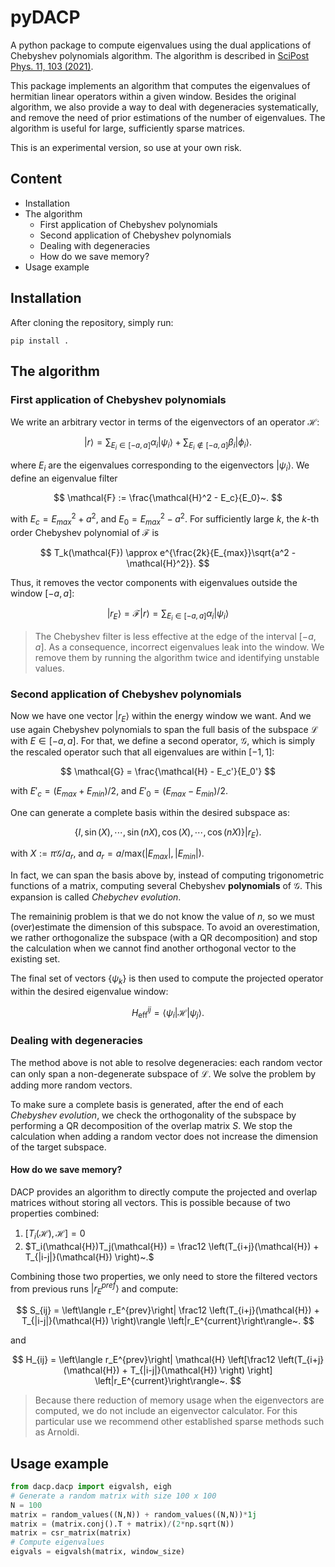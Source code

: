 # pyDACP

A python package to compute eigenvalues using the dual applications of Chebyshev polynomials algorithm. The algorithm is described in [SciPost Phys. 11, 103 (2021)](https://scipost.org/SciPostPhys.11.6.103).

This package implements an algorithm that computes the eigenvalues of hermitian linear operators within a given window. Besides the original algorithm, we also provide a way to deal with degeneracies systematically, and remove the need of prior estimations of the number of eigenvalues. The algorithm is useful for large, sufficiently sparse matrices.

This is an experimental version, so use at your own risk.

## Content

* Installation
* The algorithm
    + First application of Chebyshev polynomials
    + Second application of Chebyshev polynomials
    + Dealing with degeneracies
    + How do we save memory?
* Usage example

## Installation

After cloning the repository, simply run:
```
pip install .
```

## The algorithm

### First application of Chebyshev polynomials

We write an arbitrary vector in terms of the eigenvectors of an operator $\mathcal{H}$:

$$
|r\rangle = \sum_{E_i \in [-a, a]} \alpha_i |\psi_i\rangle + \sum_{E_i \notin [-a, a]} \beta_i |\phi_i\rangle.
$$

where $E_i$ are the eigenvalues corresponding to the eigenvectors $|\psi_i\rangle$.
We define an eigenvalue filter

$$
\mathcal{F} := \frac{\mathcal{H}^2 - E_c}{E_0}~.
$$

with $E_c = E_{max}^2 + a^2$, and $E_0 = E_{max}^2 - a^2$.
For sufficiently large $k$, the $k$-th order Chebyshev polynomial of $\mathcal{F}$ is

$$
T_k(\mathcal{F}) \approx e^{\frac{2k}{E_{max}}\sqrt{a^2 - \mathcal{H}^2}}.
$$

Thus, it removes the vector components with eigenvalues outside the window $[-a, a]$:

$$
|r_E\rangle = \mathcal{F}|r\rangle = \sum_{E_i \in [-a, a]} \alpha_i |\psi_i\rangle
$$

> The Chebyshev filter is less effective at the edge of the interval $[-a, a]$. As a consequence, incorrect eigenvalues leak into the window. We remove them by running the algorithm twice and identifying unstable values.

### Second application of Chebyshev polynomials

Now we have one vector $|r_E\rangle$ within the energy window we want.
And we use again Chebyshev polynomials to span the full basis of the subspace $\mathcal{L}$ with $E \in [-a, a]$.
For that, we define a second operator, $\mathcal{G}$, which is simply the rescaled operator such that all eigenvalues are within $[-1, 1]$:

$$
\mathcal{G} = \frac{\mathcal{H} - E_c'}{E_0'}
$$

with $E'_c = (E_{max} + E_{min})/2$, and $E'_0 = (E_{max} - E_{min})/2$.

One can generate a complete basis within the desired subspace as:

$$
\left\lbrace I, \sin(X), \cdots, \sin(nX), \cos(X), \cdots, \cos(nX)\right\rbrace |r_E\rangle.
$$

with $X:=\pi\mathcal{G}/a_r$, and $a_r = a/\mathrm{max}(|E_{max}|, |E_{min}|)$.

In fact, we can span the basis above by, instead of computing trigonometric functions of a matrix, computing several Chebyshev **polynomials** of $\mathcal{G}$.
This expansion is called *Chebychev evolution*.

The remaininig problem is that we do not know the value of $n$, so we must (over)estimate the dimension of this subspace.
To avoid an overestimation, we rather orthogonalize the subspace (with a QR decomposition) and stop the calculation when we cannot find another orthogonal vector to the existing set.

The final set of vectors $\lbrace \psi_k \rbrace$ is then used to compute the projected operator within the desired eigenvalue window:

$$
H_{\text{eff}}^{ij} = \langle \psi_i |\mathcal{H}|\psi_j\rangle.
$$

### Dealing with degeneracies

The method above is not able to resolve degeneracies: each random vector can only span a non-degenerate subspace of $\mathcal{L}$.
We solve the problem by adding more random vectors.

To make sure a complete basis is generated, after the end of each *Chebyshev evolution*, we check the orthogonality of the subspace by performing a QR decomposition of the overlap matrix $S$.
We stop the calculation when adding a random vector does not increase the dimension of the target subspace.

#### How do we save memory?

DACP provides an algorithm to directly compute the projected and overlap matrices without storing all vectors.
This is possible because of two properties combined:
1. $[T_i(\mathcal{H}), \mathcal{H}]=0$
2. $T_i(\mathcal{H})T_j(\mathcal{H}) = \frac12 \left(T_{i+j}(\mathcal{H}) + T_{|i-j|}(\mathcal{H}) \right)~.$

Combining those two properties, we only need to store the filtered vectors from previous runs $|r_E^{pref}\rangle$ and compute:

$$
S_{ij} = \left\langle r_E^{prev}\right| \frac12 \left(T_{i+j}(\mathcal{H}) + T_{|i-j|}(\mathcal{H}) \right)\rangle \left|r_E^{current}\right\rangle~.
$$

and

$$
H_{ij} = \left\langle r_E^{prev}\right| \mathcal{H} \left[\frac12 \left(T_{i+j}(\mathcal{H}) + T_{|i-j|}(\mathcal{H}) \right) \right] \left|r_E^{current}\right\rangle~.
$$

> Because there reduction of memory usage when the eigenvectors are computed, we do not include an eigenvector calculator. For this particular use we recommend other established sparse methods such as Arnoldi.

## Usage example

```python
from dacp.dacp import eigvalsh, eigh
# Generate a random matrix with size 100 x 100
N = 100
matrix = random_values((N,N)) + random_values((N,N))*1j
matrix = (matrix.conj().T + matrix)/(2*np.sqrt(N))
matrix = csr_matrix(matrix)
# Compute eigenvalues
eigvals = eigvalsh(matrix, window_size)
```
